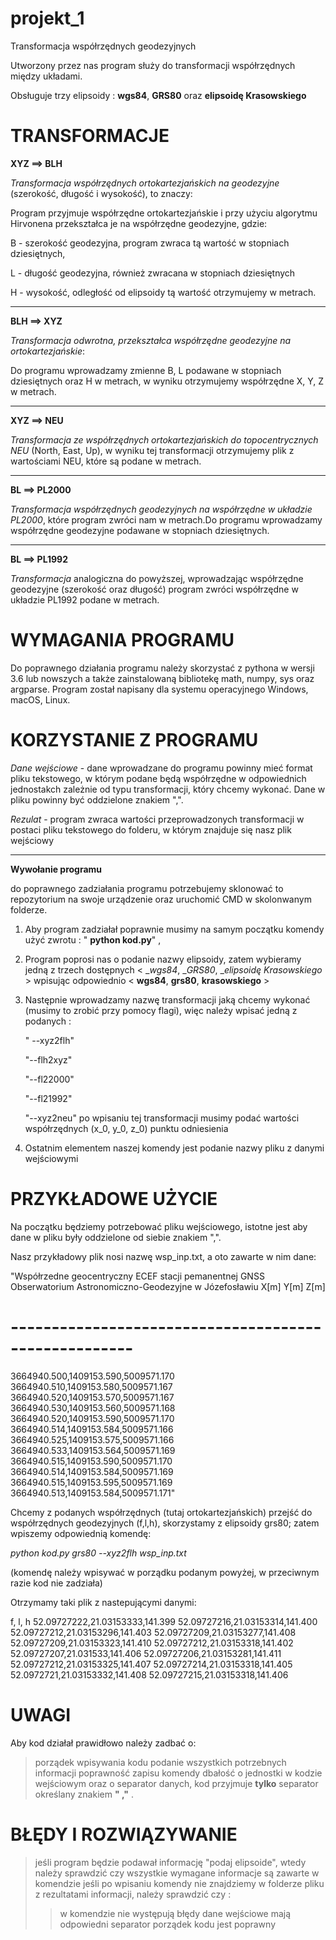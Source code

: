 # projekt_1
Transformacja współrzędnych geodezyjnych

Utworzony przez nas program służy do transformacji współrzędnych
między układami. 

Obsługuje trzy elipsoidy : __wgs84__,  __GRS80__ oraz __elipsoidę Krasowskiego__

# __TRANSFORMACJE__


__XYZ ==> BLH__

_Transformacja współrzędnych ortokartezjańskich na geodezyjne_ (szerokość, długość i wysokość), to znaczy:

Program przyjmuje współrzędne ortokartezjańskie i przy użyciu algorytmu Hirvonena przekształca je na współrzędne geodezyjne, gdzie:

B - szerokość geodezyjna, program zwraca tą wartość w stopniach dziesiętnych,

L - długość geodezyjna, również zwracana w stopniach dziesiętnych 

H - wysokość, odległość od elipsoidy tą wartość otrzymujemy w metrach.

_______________________________________________________________________


__BLH ==> XYZ__

_Transformacja odwrotna, przekształca współrzędne geodezyjne na ortokartezjańskie_:

Do programu wprowadzamy zmienne B, L podawane w stopniach dziesiętnych oraz H w metrach, w wyniku otrzymujemy współrzędne X, Y, Z w metrach.

___________________________________________________________


__XYZ ==> NEU__

_Transformacja ze współrzędnych ortokartezjańskich do topocentrycznych NEU_ (North, East, Up), 
w wyniku tej transformacji otrzymujemy plik z wartościami NEU, które są podane w metrach. 


_____________________________________________________________

__BL ==> PL2000__

_Transformacja współrzędnych geodezyjnych na współrzędne w układzie PL2000_, które program zwróci nam w metrach.Do programu wprowadzamy współrzędne geodezyjne podawane w stopniach dziesiętnych.


____________________________________________________________

__BL ==> PL1992__

_Transformacja_ analogiczna do powyższej, wprowadzając współrzędne geodezyjne (szerokość oraz długość) program zwróci współrzędne w układzie PL1992 podane w metrach.


 
# WYMAGANIA PROGRAMU

Do poprawnego działania programu należy skorzystać z pythona w wersji 3.6 lub nowszych a także zainstalowaną bibliotekę math, numpy, sys oraz argparse. Program został napisany dla systemu operacyjnego Windows, macOS, Linux.

# KORZYSTANIE Z PROGRAMU

_Dane wejściowe_ - dane wprowadzane do programu powinny mieć format pliku tekstowego, w którym podane będą współrzędne w odpowiednich jednostakch zależnie od typu transformacji, który chcemy wykonać. Dane w pliku powinny być oddzielone znakiem ",". 


_Rezulat_ - program zwraca wartości przeprowadzonych transformacji w postaci pliku tekstowego do folderu, w którym znajduje się nasz plik wejściowy
________________________________________________________________

__Wywołanie programu__

do poprawnego zadziałania programu potrzebujemy sklonować to repozytorium na swoje urządzenie oraz uruchomić CMD  w skolonwanym folderze.


1. Aby program zadziałał poprawnie musimy na samym początku komendy użyć zwrotu :  " __python kod.py__" ,
2. Program poprosi nas o podanie nazwy elipsoidy, zatem wybieramy jedną z trzech dostępnych < __wgs84_,  __GRS80_, __elipsoidę Krasowskiego_ > wpisując odpowiednio < __wgs84__, __grs80__, __krasowskiego__ >
3. Następnie wprowadzamy nazwę transformacji jaką chcemy wykonać (musimy to zrobić przy pomocy flagi), więc należy wpisać jedną z podanych :
   
   " --xyz2flh"
   
   "--flh2xyz"
   
   "--fl22000"
   
   "--fl21992"
   
   "--xyz2neu" po wpisaniu tej transformacji musimy podać wartości współrzędnych (x_0, y_0, z_0) punktu odniesienia
4. Ostatnim elementem naszej komendy jest podanie nazwy pliku z danymi wejściowymi

# PRZYKŁADOWE UŻYCIE 
Na początku będziemy potrzebować pliku wejściowego, istotne jest aby dane w pliku były oddzielone od siebie znakiem ",".

Nasz przykładowy plik nosi nazwę wsp_inp.txt, a oto zawarte w nim dane:

"Współrzedne geocentryczny ECEF stacji pemanentnej GNSS
Obserwatorium Astronomiczno-Geodezyjne w Józefosławiu
  X[m]         Y[m]        Z[m]
# -----------------------------------------------------
3664940.500,1409153.590,5009571.170
3664940.510,1409153.580,5009571.167
3664940.520,1409153.570,5009571.167
3664940.530,1409153.560,5009571.168
3664940.520,1409153.590,5009571.170
3664940.514,1409153.584,5009571.166
3664940.525,1409153.575,5009571.166
3664940.533,1409153.564,5009571.169
3664940.515,1409153.590,5009571.170
3664940.514,1409153.584,5009571.169
3664940.515,1409153.595,5009571.169
3664940.513,1409153.584,5009571.171"
   
Chcemy z podanych współrzędnych (tutaj ortokartezjańskich) przejść do współrzędnych geodezyjnych (f,l,h), skorzystamy z elipsoidy grs80; zatem wpiszemy odpowiednią komendę:

_python kod.py grs80 --xyz2flh wsp_inp.txt_

(komendę należy wpisywać w porządku podanym powyżej, w przeciwnym razie kod nie zadziała)

Otrzymamy taki plik z nastepującymi danymi:

f, l, h 
52.09727222,21.03153333,141.399
52.09727216,21.03153314,141.400
52.09727212,21.03153296,141.403
52.09727209,21.03153277,141.408
52.09727209,21.03153323,141.410
52.09727212,21.03153318,141.402
52.09727207,21.031533,141.406
52.09727206,21.03153281,141.411
52.09727212,21.03153325,141.407
52.09727214,21.03153318,141.405
52.0972721,21.03153332,141.408
52.09727215,21.03153318,141.406

# UWAGI 
Aby kod działał prawidłowo należy zadbać o:
> porządek wpisywania kodu
> podanie wszystkich potrzebnych informacji
> poprawność zapisu komendy
> dbałość o jednostki w kodzie wejściowym oraz o separator danych, kod przyjmuje __tylko__ separator określany znakiem __" ,"__ .

# BŁĘDY I ROZWIĄZYWANIE
> jeśli program będzie podawał informację "podaj elipsoide", wtedy należy sprawdzić czy wszystkie wymagane informacje są zawarte w komendzie
> jeśli po wpisaniu komendy nie znajdziemy w folderze pliku z rezultatami informacji, należy sprawdzić czy :
> > w komendzie nie występują błędy
> > dane wejściowe mają odpowiedni separator
> > porządek kodu jest poprawny 


